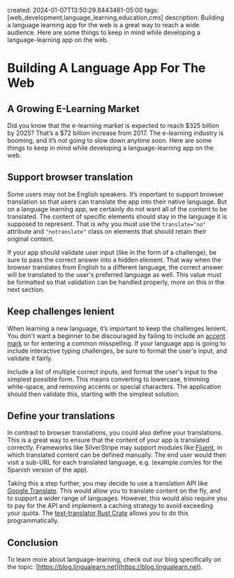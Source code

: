 created: 2024-01-07T13:50:29.8443461-05:00
tags: [web_development,language_learning,education,cms]
description: Building a language learning app for the web is a great way to reach a wide audience. Here are some things to keep in mind while developing a language-learning app on the web.

# Building A Language App For The Web

## A Growing E-Learning Market
Did you know that the e-learning market is expected to reach $325 billion by 2025? That’s a $72 billion increase from 2017. The e-learning industry is booming, and it’s not going to slow down anytime soon. Here are some things to keep in mind while developing a language-learning app on the web.

## Support browser translation
Some users may not be English speakers. It’s important to support browser translation so that users can translate the app into their native language. But on a language learning app, we certainly do not want all of the content to be translated. The content of specific elements should stay in the language it is supposed to represent. That is why you must use the `translate="no"` attribute and `"notranslate"` class on elements that should retain their original content.

If your app should validate user input (like in the form of a challenge), be sure to pass the correct answer into a hidden element. That way when the browser translates from English to a different language, the correct answer will be translated to the user's preferred language as well. This value must be formatted so that validation can be handled properly, more on this in the next section.

## Keep challenges lenient
When learning a new language, it’s important to keep the challenges lenient. You don't want a beginner to be discouraged by failing to include an [accent mark](https://www.npmjs.com/package/remove-accents) or for entering a common misspelling. If your language app is going to include interactive typing challenges, be sure to format the user's input, and validate it fairly.

Include a list of multiple correct inputs, and format the user's input to the simplest possible form. This means converting to lowercase, trimming white-space, and removing accents or special characters. The application should then validate this, starting with the simplest solution.

## Define your translations
In contrast to browser translations, you could also define your translations. This is a great way to ensure that the content of your app is translated correctly. Frameworks like SilverStripe may support modules like [Fluent](https://github.com/tractorcow-farm/silverstripe-fluent), in which translated content can be defined manually. The end user would then visit a sub-URL for each translated language, e.g. (example.com/es for the Spanish version of the app).

Taking this a step further, you may decide to use a translation API like [Google Translate](https://cloud.google.com/translate/docs/). This would allow you to translate content on the fly, and to support a wider range of languages. However, this would also require you to pay for the API and implement a caching strategy to avoid exceeding your quota. The [text-translator Rust Crate](https://crates.io/crates/text-translator) allows you to do this programmatically.

## Conclusion
To learn more about language-learning, check out our blog specifically on the topic: [https://blog.lingualearn.net](https://blog.lingualearn.net).

